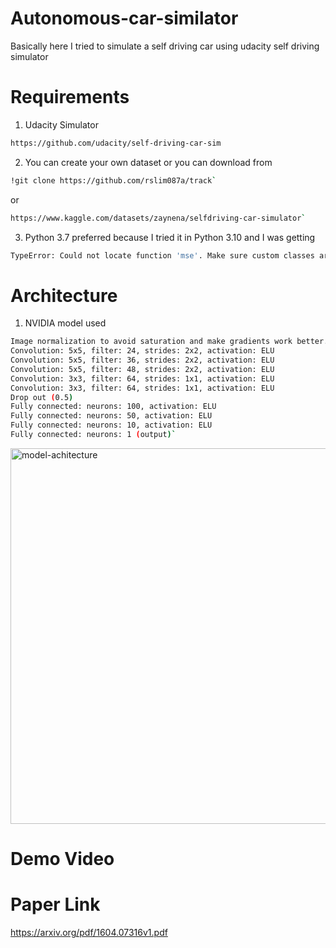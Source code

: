 # Autonomous-car-similator

Basically here I tried to simulate a self driving car using udacity self driving simulator

# Requirements

1. Udacity Simulator
```bash
https://github.com/udacity/self-driving-car-sim
```
2. You can create your own dataset or you can download from 
```bash
!git clone https://github.com/rslim087a/track`
```
or
```bash
https://www.kaggle.com/datasets/zaynena/selfdriving-car-simulator`
```
3. Python 3.7 preferred because I tried it in Python 3.10 and I was getting
```bash
TypeError: Could not locate function 'mse'. Make sure custom classes are decorated with `@keras.saving.register_keras_serializable()`. Full object config: {'module': 'keras.metrics', 'class_name': 'function', 'config': 'mse', 'registered_name': 'mse'}
```

# Architecture 
1. NVIDIA model used
```bash
Image normalization to avoid saturation and make gradients work better.
Convolution: 5x5, filter: 24, strides: 2x2, activation: ELU
Convolution: 5x5, filter: 36, strides: 2x2, activation: ELU
Convolution: 5x5, filter: 48, strides: 2x2, activation: ELU
Convolution: 3x3, filter: 64, strides: 1x1, activation: ELU
Convolution: 3x3, filter: 64, strides: 1x1, activation: ELU
Drop out (0.5)
Fully connected: neurons: 100, activation: ELU
Fully connected: neurons: 50, activation: ELU
Fully connected: neurons: 10, activation: ELU
Fully connected: neurons: 1 (output)`
```
<img width="601" alt="model-achitecture" src="https://github.com/suvraadeep/Autonomous-car-similator/assets/154406386/29e71ffc-4c8d-4034-bd55-36bd48e91d3c">


# Demo Video



# Paper Link
https://arxiv.org/pdf/1604.07316v1.pdf
